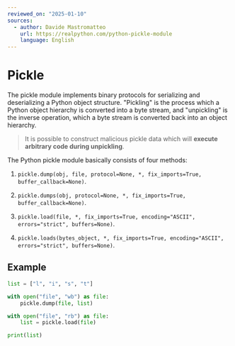 ```yaml
---
reviewed_on: "2025-01-10"
sources:
  - author: Davide Mastromatteo
    url: https://realpython.com/python-pickle-module
    language: English
---
```


# Pickle

The pickle module implements binary protocols for serializing and deserializing a Python object structure. "Pickling" is the process which a Python object hierarchy is converted into a byte stream, and "unpickling" is the inverse operation, which a byte stream is converted back into an object hierarchy.

> It is possible to construct malicious pickle data which will **execute arbitrary code during unpickling**.

The Python pickle module basically consists of four methods:

1. `pickle.dump(obj, file, protocol=None, *, fix_imports=True, buffer_callback=None)`.

2. `pickle.dumps(obj, protocol=None, *, fix_imports=True, buffer_callback=None)`.

3. `pickle.load(file, *, fix_imports=True, encoding="ASCII", errors="strict", buffers=None)`.

4. `pickle.loads(bytes_object, *, fix_imports=True, encoding="ASCII", errors="strict", buffers=None)`.

## Example

```python
list = ["l", "i", "s", "t"]

with open("file", "wb") as file:
	pickle.dump(file, list)

with open("file", "rb") as file:
	list = pickle.load(file)

print(list)
```

